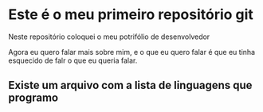 # Este é o meu primeiro repositório git

Neste repositório coloquei o meu potrifólio de desenvolvedor

Agora eu quero falar mais sobre mim, e o que eu quero falar é que
eu tinha esquecido de falr o que eu queria falar.

## Existe um arquivo com a lista de linguagens que programo 